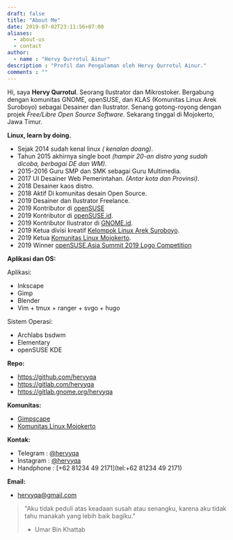```yaml
---
draft: false
title: "About Me"
date: 2019-07-02T23:11:56+07:00
aliases:
  - about-us
  - contact
author:
  - name : "Hervy Qurrotul Ainur"
description : "Profil dan Pengalaman oleh Hervy Qurrotul Ainur."
comments : ""
---
```


Hi, saya **Hervy Qurrotul**. Seorang Ilustrator dan Mikrostoker. Bergabung dengan komunitas GNOME, openSUSE, dan KLAS (Komunitas Linux Arek Suroboyo) sebagai Desainer dan Ilustrator. Senang gotong-royong dengan projek _Free/Libre Open Source Software_. Sekarang tinggal di Mojokerto, Jawa Timur.

**Linux, learn by doing.**

* Sejak 2014 sudah kenal linux *( kenalan doang)*.
* Tahun 2015 akhirnya single boot *(hampir 20-an distro yang sudah dicoba, berbagai DE dan WM)*.
* 2015-2016 Guru SMP dan SMK sebagai Guru Multimedia.
* 2017 UI Desainer Web Pemerintahan. *(Antar kota dan Provinsi)*.
* 2018 Desainer kaos distro.
* 2018 Aktif Di komunitas desain Open Source.
* 2019 Desainer dan Ilustrator Freelance.
* 2019 Kontributor di [openSUSE](https://github.com/openSUSE/artwork)
* 2019 Kontributor di [openSUSE.id](https://www.opensuse-id.org/tentang).
* 2019 Kontributor Ilustrator di [GNOME.id](https://www.gnome.id).
* 2019 Ketua divisi kreatif [Kelompok Linux Arek Suroboyo](https://www.klas.or.id).
* 2019 Ketua [Komunitas Linux Mojokerto](https://www.t.me/klimoker).
* 2019 Winner [openSUSE.Asia Summit 2019 Logo Competition](https://news.opensuse.org/2019/07/09/opensuse-asia-summit-2019-logo-competition-winner/)

**Aplikasi dan OS:**

Aplikasi:

* Inkscape
* Gimp
* Blender
* Vim + tmux + ranger + svgo + hugo

Sistem Operasi:

* Archlabs bsdwm
* Elementary
* openSUSE KDE

**Repo:**

* https://github.com/hervyqa
* https://gitlab.com/hervyqa
* https://gitlab.gnome.org/hervyqa

**Komunitas:**

* [Gimpscape](https://t.me/gimpscape)
* [Komunitas Linux Mojokerto](https://t.me/klimoker)

**Kontak:**

* Telegram : [@hervyqa](https://t.me/hervyqa)
* Instagram : [@hervyqa](https://instagram.com/hervyqa)
* Handphone : [+62 81234 49 2171](tel:+62 81234 49 2171)

**Email:**

* [hervyqa@gmail.com](mailto:hervyqa@gmail.com)

> "Aku tidak peduli atas keadaan susah atau senangku, karena aku tidak tahu manakah yang lebih baik bagiku."
> - Umar Bin Khattab
